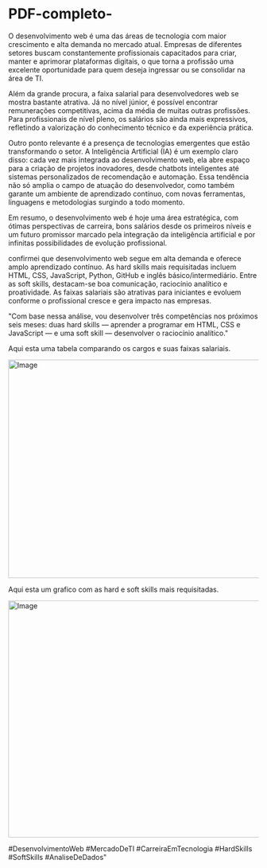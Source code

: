 # PDF-completo-

O desenvolvimento web é uma das áreas de tecnologia com maior crescimento e alta demanda no mercado atual. Empresas de diferentes setores buscam constantemente profissionais capacitados para criar, manter e aprimorar plataformas digitais, o que torna a profissão uma excelente oportunidade para quem deseja ingressar ou se consolidar na área de TI.

Além da grande procura, a faixa salarial para desenvolvedores web se mostra bastante atrativa. Já no nível júnior, é possível encontrar remunerações competitivas, acima da média de muitas outras profissões. Para profissionais de nível pleno, os salários são ainda mais expressivos, refletindo a valorização do conhecimento técnico e da experiência prática.

Outro ponto relevante é a presença de tecnologias emergentes que estão transformando o setor. A Inteligência Artificial (IA) é um exemplo claro disso: cada vez mais integrada ao desenvolvimento web, ela abre espaço para a criação de projetos inovadores, desde chatbots inteligentes até sistemas personalizados de recomendação e automação. Essa tendência não só amplia o campo de atuação do desenvolvedor, como também garante um ambiente de aprendizado contínuo, com novas ferramentas, linguagens e metodologias surgindo a todo momento.

Em resumo, o desenvolvimento web é hoje uma área estratégica, com ótimas perspectivas de carreira, bons salários desde os primeiros níveis e um futuro promissor marcado pela integração da inteligência artificial e por infinitas possibilidades de evolução profissional.

confirmei que desenvolvimento web segue em alta demanda e oferece amplo aprendizado contínuo. As hard skills mais requisitadas incluem HTML, CSS, JavaScript, Python, GitHub e inglês básico/intermediário. Entre as soft skills, destacam-se boa comunicação, raciocínio analítico e proatividade. As faixas salariais são atrativas para iniciantes e evoluem conforme o profissional cresce e gera impacto nas empresas.

"Com base nessa análise, vou desenvolver três competências nos próximos seis meses: duas hard skills — aprender a programar em HTML, CSS e JavaScript — e uma soft skill — desenvolver o raciocínio analítico."

Aqui esta uma tabela comparando os cargos e suas faixas salariais.

<img width="856" height="439" alt="Image" src="https://github.com/user-attachments/assets/f3f4bb70-001d-4daf-a426-1a0077ed1407" />

Aqui esta um grafico com as hard e soft skills mais requisitadas.

<img width="847" height="476" alt="Image" src="https://github.com/user-attachments/assets/b28be606-b3db-4c66-9c27-6c14e05d722b" />

#DesenvolvimentoWeb #MercadoDeTI #CarreiraEmTecnologia #HardSkills #SoftSkills #AnaliseDeDados"
